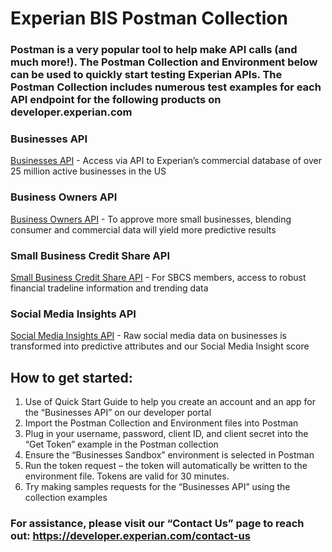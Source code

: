 # Experian BIS Postman Collection

### Postman is a very popular tool to help make API calls (and much more!).  The Postman Collection and Environment below can be used to quickly start testing Experian APIs.  The Postman Collection includes numerous test examples for each API endpoint for the following products on developer.experian.com

### Businesses API 

   [Businesses API](https://developer.experian.com/product/businesses) - Access via API to Experian’s commercial database of over 25 million active businesses in the US


### Business Owners API 

   [Business Owners API](https://developer.experian.com/product/business-owners) - To approve more small businesses, blending consumer and commercial data will yield more predictive results

### Small Business Credit Share API 

   [Small Business Credit Share API](https://developer.experian.com/product/sbcs) - For SBCS members, access to robust financial tradeline information and trending data


### Social Media Insights API 

   [Social Media Insights API](https://developer.experian.com/product/social-media-insights) - Raw social media data on businesses is transformed into predictive attributes and our Social Media Insight score


## How to get started:

1.	Use of Quick Start Guide to help you create an account and an app for the “Businesses API” on our developer portal
2.	Import the Postman Collection and Environment files into Postman
3.	Plug in your username, password, client ID, and client secret into the “Get Token” example in the Postman collection
4.	Ensure the “Businesses Sandbox” environment is selected in Postman
5.	Run the token request – the token will automatically be written to the environment file.  Tokens are valid for 30 minutes.
6.	Try making samples requests for the “Businesses API” using the collection examples


### For assistance, please visit our “Contact Us” page to reach out: https://developer.experian.com/contact-us


